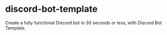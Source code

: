 # discord-bot-template
 Create a fully functional Discord bot in 30 seconds or less, with Discord Bot Template.
